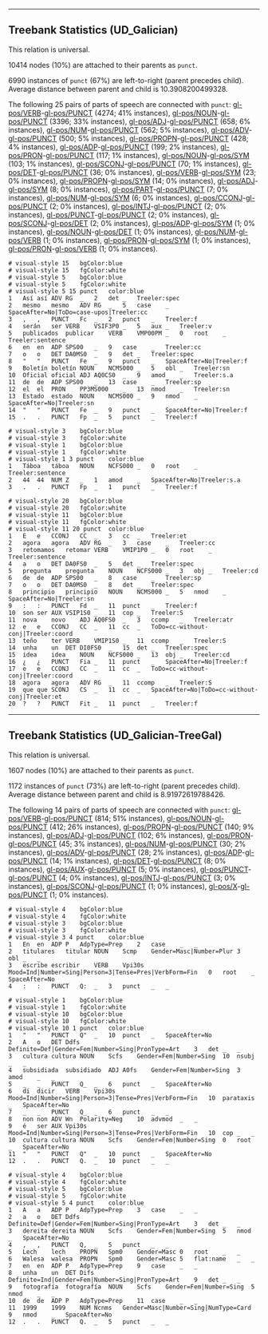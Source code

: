

--------------------------------------------------------------------------------

## Treebank Statistics (UD_Galician)

This relation is universal.

10414 nodes (10%) are attached to their parents as `punct`.

6990 instances of `punct` (67%) are left-to-right (parent precedes child).
Average distance between parent and child is 10.3908200499328.

The following 25 pairs of parts of speech are connected with `punct`: [gl-pos/VERB]()-[gl-pos/PUNCT]() (4274; 41% instances), [gl-pos/NOUN]()-[gl-pos/PUNCT]() (3396; 33% instances), [gl-pos/ADJ]()-[gl-pos/PUNCT]() (658; 6% instances), [gl-pos/NUM]()-[gl-pos/PUNCT]() (562; 5% instances), [gl-pos/ADV]()-[gl-pos/PUNCT]() (500; 5% instances), [gl-pos/PROPN]()-[gl-pos/PUNCT]() (428; 4% instances), [gl-pos/ADP]()-[gl-pos/PUNCT]() (199; 2% instances), [gl-pos/PRON]()-[gl-pos/PUNCT]() (117; 1% instances), [gl-pos/NOUN]()-[gl-pos/SYM]() (103; 1% instances), [gl-pos/SCONJ]()-[gl-pos/PUNCT]() (70; 1% instances), [gl-pos/DET]()-[gl-pos/PUNCT]() (36; 0% instances), [gl-pos/VERB]()-[gl-pos/SYM]() (23; 0% instances), [gl-pos/PROPN]()-[gl-pos/SYM]() (14; 0% instances), [gl-pos/ADJ]()-[gl-pos/SYM]() (8; 0% instances), [gl-pos/PART]()-[gl-pos/PUNCT]() (7; 0% instances), [gl-pos/NUM]()-[gl-pos/SYM]() (6; 0% instances), [gl-pos/CCONJ]()-[gl-pos/PUNCT]() (2; 0% instances), [gl-pos/INTJ]()-[gl-pos/PUNCT]() (2; 0% instances), [gl-pos/PUNCT]()-[gl-pos/PUNCT]() (2; 0% instances), [gl-pos/SCONJ]()-[gl-pos/DET]() (2; 0% instances), [gl-pos/ADP]()-[gl-pos/SYM]() (1; 0% instances), [gl-pos/NOUN]()-[gl-pos/DET]() (1; 0% instances), [gl-pos/NUM]()-[gl-pos/VERB]() (1; 0% instances), [gl-pos/PRON]()-[gl-pos/SYM]() (1; 0% instances), [gl-pos/PRON]()-[gl-pos/VERB]() (1; 0% instances).


~~~ conllu
# visual-style 15	bgColor:blue
# visual-style 15	fgColor:white
# visual-style 5	bgColor:blue
# visual-style 5	fgColor:white
# visual-style 5 15 punct	color:blue
1	Así	así	ADV	RG	_	2	det	_	Treeler:spec
2	mesmo	mesmo	ADV	RG	_	5	case	_	SpaceAfter=No|ToDo=case-upos|Treeler:cc
3	,	,	PUNCT	Fc	_	2	punct	_	Treeler:f
4	serán	ser	VERB	VSIF3P0	_	5	aux	_	Treeler:v
5	publicados	publicar	VERB	VMP00PM	_	0	root	_	Treeler:sentence
6	en	en	ADP	SPS00	_	9	case	_	Treeler:cc
7	o	o	DET	DA0MS0	_	9	det	_	Treeler:spec
8	"	"	PUNCT	Fe	_	9	punct	_	SpaceAfter=No|Treeler:f
9	Boletín	boletín	NOUN	NCMS000	_	5	obl	_	Treeler:sn
10	Oficial	oficial	ADJ	AQ0CS0	_	9	amod	_	Treeler:s.a
11	de	de	ADP	SPS00	_	13	case	_	Treeler:sp
12	el	el	PRON	PP3MS000	_	13	nmod	_	Treeler:sn
13	Estado	estado	NOUN	NCMS000	_	9	nmod	_	SpaceAfter=No|Treeler:sn
14	"	"	PUNCT	Fe	_	9	punct	_	SpaceAfter=No|Treeler:f
15	.	.	PUNCT	Fp	_	5	punct	_	Treeler:f

~~~


~~~ conllu
# visual-style 3	bgColor:blue
# visual-style 3	fgColor:white
# visual-style 1	bgColor:blue
# visual-style 1	fgColor:white
# visual-style 1 3 punct	color:blue
1	Táboa	táboa	NOUN	NCFS000	_	0	root	_	Treeler:sentence
2	44	44	NUM	Z	_	1	amod	_	SpaceAfter=No|Treeler:s.a
3	.	.	PUNCT	Fp	_	1	punct	_	Treeler:f

~~~


~~~ conllu
# visual-style 20	bgColor:blue
# visual-style 20	fgColor:white
# visual-style 11	bgColor:blue
# visual-style 11	fgColor:white
# visual-style 11 20 punct	color:blue
1	E	e	CCONJ	CC	_	3	cc	_	Treeler:et
2	agora	agora	ADV	RG	_	3	case	_	Treeler:cc
3	retomamos	retomar	VERB	VMIP1P0	_	0	root	_	Treeler:sentence
4	a	o	DET	DA0FS0	_	5	det	_	Treeler:spec
5	pregunta	pregunta	NOUN	NCFS000	_	3	obj	_	Treeler:cd
6	de	de	ADP	SPS00	_	8	case	_	Treeler:sp
7	o	o	DET	DA0MS0	_	8	det	_	Treeler:spec
8	principio	principio	NOUN	NCMS000	_	5	nmod	_	SpaceAfter=No|Treeler:sn
9	:	:	PUNCT	Fd	_	11	punct	_	Treeler:f
10	son	ser	AUX	VSIP1S0	_	11	cop	_	Treeler:S
11	nova	novo	ADJ	AQ0FS0	_	3	ccomp	_	Treeler:atr
12	e	e	CCONJ	CC	_	11	cc	_	ToDo=cc-without-conj|Treeler:coord
13	teño	ter	VERB	VMIP1S0	_	11	ccomp	_	Treeler:S
14	unha	un	DET	DI0FS0	_	15	det	_	Treeler:spec
15	idea	idea	NOUN	NCFS000	_	13	obj	_	Treeler:cd
16	¿	¿	PUNCT	Fia	_	11	punct	_	SpaceAfter=No|Treeler:f
17	e	e	CCONJ	CC	_	11	cc	_	ToDo=cc-without-conj|Treeler:coord
18	agora	agora	ADV	RG	_	11	ccomp	_	Treeler:S
19	que	que	SCONJ	CS	_	11	cc	_	SpaceAfter=No|ToDo=cc-without-conj|Treeler:et
20	?	?	PUNCT	Fit	_	11	punct	_	Treeler:f

~~~




--------------------------------------------------------------------------------

## Treebank Statistics (UD_Galician-TreeGal)

This relation is universal.

1607 nodes (10%) are attached to their parents as `punct`.

1172 instances of `punct` (73%) are left-to-right (parent precedes child).
Average distance between parent and child is 8.91972619788426.

The following 14 pairs of parts of speech are connected with `punct`: [gl-pos/VERB]()-[gl-pos/PUNCT]() (814; 51% instances), [gl-pos/NOUN]()-[gl-pos/PUNCT]() (412; 26% instances), [gl-pos/PROPN]()-[gl-pos/PUNCT]() (140; 9% instances), [gl-pos/ADJ]()-[gl-pos/PUNCT]() (102; 6% instances), [gl-pos/PRON]()-[gl-pos/PUNCT]() (45; 3% instances), [gl-pos/NUM]()-[gl-pos/PUNCT]() (30; 2% instances), [gl-pos/ADV]()-[gl-pos/PUNCT]() (28; 2% instances), [gl-pos/ADP]()-[gl-pos/PUNCT]() (14; 1% instances), [gl-pos/DET]()-[gl-pos/PUNCT]() (8; 0% instances), [gl-pos/AUX]()-[gl-pos/PUNCT]() (5; 0% instances), [gl-pos/PUNCT]()-[gl-pos/PUNCT]() (4; 0% instances), [gl-pos/INTJ]()-[gl-pos/PUNCT]() (3; 0% instances), [gl-pos/SCONJ]()-[gl-pos/PUNCT]() (1; 0% instances), [gl-pos/X]()-[gl-pos/PUNCT]() (1; 0% instances).


~~~ conllu
# visual-style 4	bgColor:blue
# visual-style 4	fgColor:white
# visual-style 3	bgColor:blue
# visual-style 3	fgColor:white
# visual-style 3 4 punct	color:blue
1	En	en	ADP	P	AdpType=Prep	2	case	_	_
2	titulares	titular	NOUN	Scmp	Gender=Masc|Number=Plur	3	obl	_	_
3	escribe	escribir	VERB	Vpi30s	Mood=Ind|Number=Sing|Person=3|Tense=Pres|VerbForm=Fin	0	root	_	SpaceAfter=No
4	:	:	PUNCT	Q:	_	3	punct	_	_

~~~


~~~ conllu
# visual-style 1	bgColor:blue
# visual-style 1	fgColor:white
# visual-style 10	bgColor:blue
# visual-style 10	fgColor:white
# visual-style 10 1 punct	color:blue
1	"	"	PUNCT	Q"	_	10	punct	_	SpaceAfter=No
2	A	o	DET	Ddfs	Definite=Def|Gender=Fem|Number=Sing|PronType=Art	3	det	_	_
3	cultura	cultura	NOUN	Scfs	Gender=Fem|Number=Sing	10	nsubj	_	_
4	subsidiada	subsidiado	ADJ	A0fs	Gender=Fem|Number=Sing	3	amod	_	_
5	_	_	PUNCT	Q_	_	6	punct	_	SpaceAfter=No
6	di	dicir	VERB	Vpi30s	Mood=Ind|Number=Sing|Person=3|Tense=Pres|VerbForm=Fin	10	parataxis	_	SpaceAfter=No
7	_	_	PUNCT	Q_	_	6	punct	_	_
8	non	non	ADV	Wn	Polarity=Neg	10	advmod	_	_
9	é	ser	AUX	Vpi30s	Mood=Ind|Number=Sing|Person=3|Tense=Pres|VerbForm=Fin	10	cop	_	_
10	cultura	cultura	NOUN	Scfs	Gender=Fem|Number=Sing	0	root	_	SpaceAfter=No
11	"	"	PUNCT	Q"	_	10	punct	_	SpaceAfter=No
12	.	.	PUNCT	Q.	_	10	punct	_	_

~~~


~~~ conllu
# visual-style 4	bgColor:blue
# visual-style 4	fgColor:white
# visual-style 5	bgColor:blue
# visual-style 5	fgColor:white
# visual-style 5 4 punct	color:blue
1	A	a	ADP	P	AdpType=Prep	3	case	_	_
2	a	o	DET	Ddfs	Definite=Def|Gender=Fem|Number=Sing|PronType=Art	3	det	_	_
3	dereita	dereita	NOUN	Scfs	Gender=Fem|Number=Sing	5	nmod	_	SpaceAfter=No
4	,	,	PUNCT	Q,	_	5	punct	_	_
5	Lech	lech	PROPN	Spm0	Gender=Masc	0	root	_	_
6	Walesa	walesa	PROPN	Spm0	Gender=Masc	5	flat:name	_	_
7	en	en	ADP	P	AdpType=Prep	9	case	_	_
8	unha	un	DET	Difs	Definite=Ind|Gender=Fem|Number=Sing|PronType=Art	9	det	_	_
9	fotografía	fotografía	NOUN	Scfs	Gender=Fem|Number=Sing	5	nmod	_	_
10	de	de	ADP	P	AdpType=Prep	11	case	_	_
11	1999	1999	NUM	Ncnms	Gender=Masc|Number=Sing|NumType=Card	9	nmod	_	SpaceAfter=No
12	.	.	PUNCT	Q.	_	5	punct	_	_

~~~


